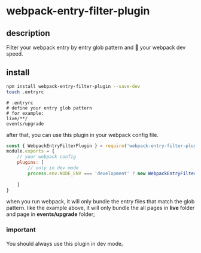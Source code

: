 # webpack-entry-filter-plugin

## description
Filter your webpack entry by entry glob pattern and 
🚀 your webpack dev speed.

## install
```bash
npm install webpack-entry-filter-plugin --save-dev
touch .entryrc
```

```text
# .entryrc
# define your entry glob pattern
# for example:
live/**/
events/upgrade
```

after that, you can use this plugin in your webpack config file.

```javascript
const { WebpackEntryFilterPlugin } = require('webpack-entry-filter-plugin');
module.exports = {
    // your webpack config
    plugins: [
        // only in dev mode
        process.env.NODE_ENV === 'development' ? new WebpackEntryFilterPlugin() : null
        
    ]
}
```
when you run webpack, it will only bundle the entry files that match the glob pattern.
like the example above, it will only bundle the all pages in **live** folder and page in **events/upgrade** folder;

### **important**
You should always use this plugin in dev mode。

